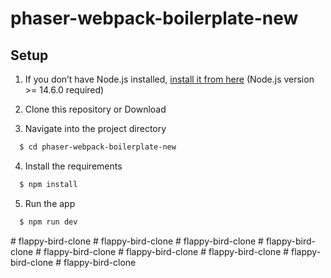 # phaser-webpack-boilerplate-new

## Setup

1. If you don’t have Node.js installed, [install it from here](https://nodejs.org/en/) (Node.js version >= 14.6.0 required)

2. Clone this repository or Download

3. Navigate into the project directory

```bash
  $ cd phaser-webpack-boilerplate-new
```

4. Install the requirements

```bash
  $ npm install
```

5. Run the app

```bash
  $ npm run dev
```
#   f l a p p y - b i r d - c l o n e  
 #   f l a p p y - b i r d - c l o n e  
 #   f l a p p y - b i r d - c l o n e  
 #   f l a p p y - b i r d - c l o n e  
 #   f l a p p y - b i r d - c l o n e  
 #   f l a p p y - b i r d - c l o n e  
 #   f l a p p y - b i r d - c l o n e  
 #   f l a p p y - b i r d - c l o n e  
 #   f l a p p y - b i r d - c l o n e  
 